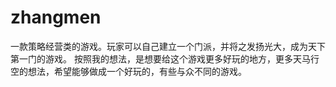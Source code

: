 # zhangmen
一款策略经营类的游戏。玩家可以自己建立一个门派，并将之发扬光大，成为天下第一门的游戏。
按照我的想法，是想要给这个游戏更多好玩的地方，更多天马行空的想法，希望能够做成一个好玩的，有些与众不同的游戏。

